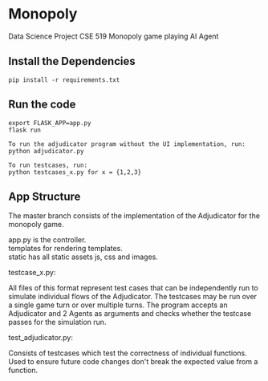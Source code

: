 # Monopoly

Data Science Project CSE 519
Monopoly game playing AI Agent

## Install the Dependencies

```
pip install -r requirements.txt
```

## Run the code

```
export FLASK_APP=app.py
flask run

To run the adjudicator program without the UI implementation, run:
python adjudicator.py

To run testcases, run:
python testcases_x.py for x = {1,2,3}
```

## App Structure
The master branch consists of the implementation of the Adjudicator for the monopoly game.

app.py is the controller.  
templates for rendering templates.  
static has all static assets js, css and images.

testcase_x.py:

All files of this format represent test cases that can be independently run to simulate individual flows of the Adjudicator. The testcases may be run over a single game turn or over multiple turns.
The program accepts an Adjudicator and 2 Agents as arguments and checks whether the testcase passes for the simulation run.

test_adjudicator.py:

Consists of testcases which test the correctness of individual functions. Used to ensure future code changes don't break the expected value from a function.